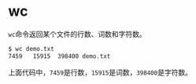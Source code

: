 # wc

`wc`命令返回某个文件的行数、词数和字符数。
```bash
$ wc demo.txt
7459   15915  398400 demo.txt
```
上面代码中，`7459`是行数，`15915`是词数，`398400`是字符数。
